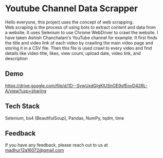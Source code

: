 
# Youtube Channel Data Scrapper 

Hello everyone, this project uses the concept of web scrapping.   
Web scraping is the process of using bots to extract content and data from a website.
It uses Selenium to use Chrome WebDriver to crawl the website.
I have taken Ashish Chanchalani's YouTube channel for example.
It first finds the title and video link of each video by crawling the main video page and storing it in a CSV file.
Then this file is used crawl to every video and find details like video title, likes, view count, upload date, video link, and description 


## Demo

https://drive.google.com/file/d/1D--SywUxdGIgKlUSnOE9sfEoyD42RL-A/view?usp=sharing
## Tech Stack

Selenium, bs4 (BeautifulSoup), Pandas, NumPy, tqdm, time


## Feedback

If you have any feedback, please reach out to us at madhur12a16072@gmail.com
